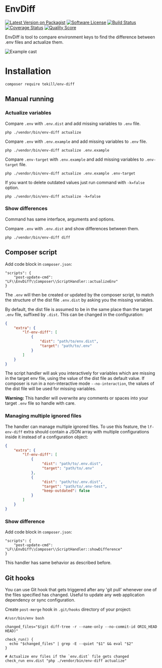 # EnvDiff

[![Latest Version on Packagist][ico-version]][link-packagist]
[![Software License][ico-license]](LICENSE.md)
[![Build Status][ico-travis]][link-travis]
[![Coverage Status][ico-scrutinizer]][link-scrutinizer]
[![Quality Score][ico-code-quality]][link-code-quality]

EnvDiff is tool to compare environment keys to find the difference between .env files and actualize them.

![Example cast](https://j.gifs.com/y8RGA6.gif)

# Installation

```
composer require tekill/env-diff
```

## Manual running
### Actualize variables
Compare `.env` with `.env.dist` and add missing variables to `.env` file.
```
php ./vendor/bin/env-diff actualize
```

Compare `.env` with `.env.example` and add missing variables to `.env` file.
```
php ./vendor/bin/env-diff actualize .env.example
```

Compare `.env-target` with `.env.example` and add missing variables to `.env-target` file.
```
php ./vendor/bin/env-diff actualize .env.example .env-target
```

If you want to delete outdated values just run command with `-k=false` option.

```
php ./vendor/bin/env-diff actualize -k=false
```

### Show differences
Command has same interface, arguments and options.

Compare `.env` with `.env.dist` and show differences between them.
```
php ./vendor/bin/env-diff diff
```

## Composer script

Add code block in `composer.json`:
```$json
"scripts": {
    "post-update-cmd": "LF\\EnvDiff\\Composer\\ScriptHandler::actualizeEnv"
}
```

The `.env` will then be created or updated by the composer script, to match the structure of the dist 
file `.env.dist` by asking you the missing variables.

By default, the dist file is assumed to be in the same place than the target `.env`
file, suffixed by `.dist`. This can be changed in the configuration:

```json
{
    "extra": {
        "lf-env-diff": [
            {
                "dist": "path/to/env.dist",
                "target": "path/to/.env"
            }
        ]
    }
}
```

The script handler will ask you interactively for variables which are missing
in the target env file, using the value of the dist file as default value.
If composer is run in a non-interactive mode `--no-interaction`, the values of the dist file
will be used for missing variables.

**Warning:** This handler will overwrite any comments or spaces into your target `.env` file so handle with care.

### Managing multiple ignored files

The handler can manage multiple ignored files. To use this feature, the `lf-env-diff` extra should contain a 
JSON array with multiple configurations inside it instead of a configuration object:

```json
{
    "extra": {
        "lf-env-diff": [
            {
                 "dist": "path/to/.env.dist",
                 "target": "path/to/.env"
            },
            {
                 "dist": "path/to/.env.dist",
                 "target": "path/to/.env-test",
                 "keep-outdated": false
            }
        ]
    }
}
```

### Show difference

Add code block in `composer.json`:
```$json
"scripts": {
    "post-update-cmd": "LF\\EnvDiff\\Composer\\ScriptHandler::showDifference"
}
```

This handler has same behavior as described before.

## Git hooks

You can use Git hook that gets triggered after any 'git pull' whenever one of the files specified has changed. 
Useful to update any web application dependency or sync configuration.

Create `post-merge` hook in `.git/hooks` directory of your project:
```
#/usr/bin/env bash

changed_files="$(git diff-tree -r --name-only --no-commit-id ORIG_HEAD HEAD)"

check_run() {
  echo "$changed_files" | grep -E --quiet "$1" && eval "$2"
}

# Actualize env files if the `env.dist` file gets changed
check_run env.dist "php ./vendor/bin/env-diff actualize"
```

[ico-version]: https://img.shields.io/packagist/v/Tekill/env-diff.svg?style=flat-square
[ico-license]: https://img.shields.io/badge/license-MIT-brightgreen.svg?style=flat-square
[ico-travis]: https://img.shields.io/travis/Tekill/env-diff/master.svg?style=flat-square
[ico-scrutinizer]: https://img.shields.io/scrutinizer/coverage/g/Tekill/env-diff.svg?style=flat-square
[ico-code-quality]: https://img.shields.io/scrutinizer/g/Tekill/env-diff.svg?style=flat-square

[link-packagist]: https://packagist.org/packages/Tekill/env-diff
[link-travis]: https://travis-ci.org/Tekill/env-diff
[link-scrutinizer]: https://scrutinizer-ci.com/g/Tekill/env-diff/code-structure/
[link-code-quality]: https://scrutinizer-ci.com/g/Tekill/env-diff
